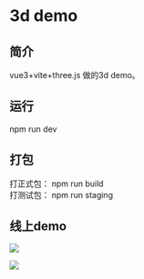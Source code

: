 # 3d demo



## 简介

vue3+vite+three.js 做的3d demo。

## 运行

npm run dev

## 打包

打正式包： npm run build  
打测试包： npm run staging



## 线上demo



![](https://qiniu3d.hfwujian.cn/imgs/zilaishuichang.jpg)

[预览地址]: https://demo.hfwujian.cn/waterPlant

![](https://qiniu3d.hfwujian.cn/imgs%2FheatChange.jpg)

[预览地址]: https://demo.hfwujian.cn/heatChange

